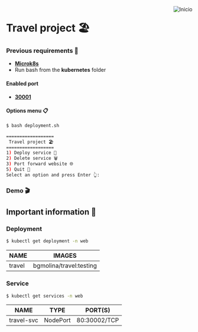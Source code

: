 <a href="README.md">
  <img
    align="right"
    src="https://img.shields.io/badge/Inicio-161b22?style=for-the-badge&logoColor=white&logo=github"
    alt="Inicio"
  />
</a>

# Travel project 🏖️

### Previous requirements 📝
- [**Microk8s**](https://microk8s.io/docs/getting-started)
- Run bash from the **kubernetes** folder

#### Enabled port
- [**30001**](http://localhost:30001)

#### Options menu 📋
```bash
$ bash deployment.sh
```
```bash
==================
 Travel project 🏖️
==================
1) Deploy service 🚀
2) Delete service 🗑️
3) Port forward website 🌐
5) Quit 👋
Select an option and press Enter 👆: 
```

### Demo 🎬
<!-- <img width="500" src="./demo/kubernetes.gif"/> -->

## Important information 📑
### Deployment
```bash
$ kubectl get deployment -n web
```
| NAME       | IMAGES                  |
| ---------- | ----------------------- |
| travel     | bgmolina/travel:testing |

### Service
```bash
$ kubectl get services -n web
```
| NAME           | TYPE     | PORT(S)      |
| -------------- | -------- | ------------ |
| travel-svc     | NodePort | 80:30002/TCP |
